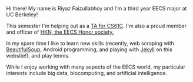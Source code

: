 Hi there! My name is Riyaz Faizullabhoy and I'm a third year EECS major at UC Berkeley!

This semester I'm helping out as a [TA for CS61C](http://www-inst.eecs.berkeley.edu/~cs61c/su13/).  I'm also a proud member and officer of [HKN, the EECS Honor society.](https://hkn.eecs.berkeley.edu/)

In my spare time I like to learn new skills (recently, web scraping with [BeautifulSoup](http://www.crummy.com/software/BeautifulSoup/), Android programming, and playing with [Jekyll](http://jekyllrb.com/) on this website!), and play tennis.

While I enjoy working with many aspects of the EECS world, my particular interests include big data, biocomputing, and artificial intelligence.

